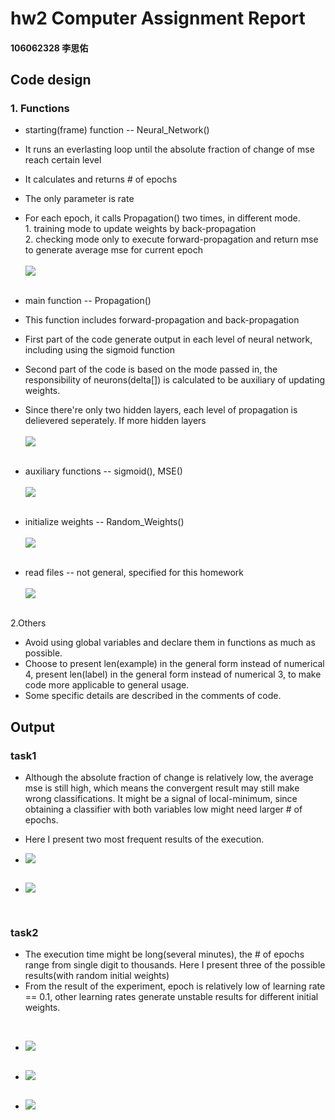 # hw2 Computer Assignment Report
#### 106062328 李思佑

## Code design
### 1. Functions
- starting(frame) function -- Neural_Network()
- It runs an everlasting loop until the absolute fraction of change of mse reach certain level
- It calculates and returns # of epochs
- The only parameter is rate
- For each epoch, it calls Propagation() two times, in different mode.<br>1. training mode to update weights by back-propagation<br>2. checking mode only to execute forward-propagation and return mse to generate average mse for current epoch
<br><br>
![](./nn.PNG)
<br><br>

- main function -- Propagation()
- This function includes forward-propagation and back-propagation
- First part of the code generate output in each level of neural network, including using the sigmoid function
- Second part of the code is based on the mode passed in, the responsibility of neurons(delta[]) is calculated to be auxiliary of updating weights.
- Since there're only two hidden layers, each level of propagation is delievered seperately. If more hidden layers
<br><br>
![](./propagation.PNG)
<br><br>

- auxiliary functions -- sigmoid(), MSE()
<br><br>
![](./sm.PNG)
<br><br>

- initialize weights -- Random_Weights()
<br><br>
![](./rw.PNG)
<br><br>

- read files -- not general, specified for this homework
<br><br>
![](./rf.PNG)
<br><br>

2.Others
- Avoid using global variables and declare them in functions as much as possible.
- Choose to present len(example) in the general form instead of numerical 4, present len(label) in the general form instead of numerical 3, to make code more applicable to general usage.
- Some specific details are described in the comments of code.


## Output
### task1
- Although the absolute fraction of change is relatively low, the average mse is still high, which means the convergent result may still make wrong classifications. It might be a signal of local-minimum, since obtaining a classifier with both variables low might need larger # of epochs.
- Here I present two most frequent results of the execution.
- ![](./task1_0.PNG)
<br><br>

- ![](./task1_1.PNG)

<br>

### task2
- The execution time might be long(several minutes), the # of epochs range from single digit to thousands. Here I present three of the possible results(with random initial weights)
- From the result of the experiment, epoch is relatively low of learning rate == 0.1, other learning rates generate unstable results for different initial weights.

<br>

- ![](./task2.PNG)
<br><br>

- ![](./task2_0.PNG)
<br><br>

- ![](./task2_1.PNG)


 
